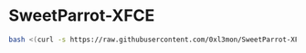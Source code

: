 # SweetParrot-XFCE

```bash
bash <(curl -s https://raw.githubusercontent.com/0xl3mon/SweetParrot-XFCE/clean_install.sh)
```
